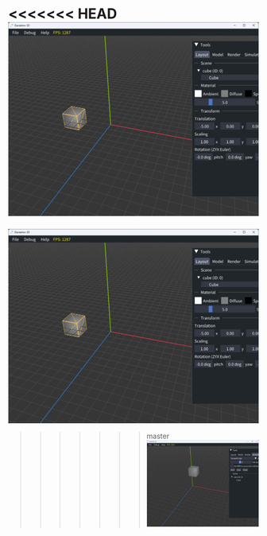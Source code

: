 <<<<<<< HEAD
![Alt text](image-1.png)
=======
![Alt text](image-1.png)
>>>>>>> master
![Alt text](image-2.png)